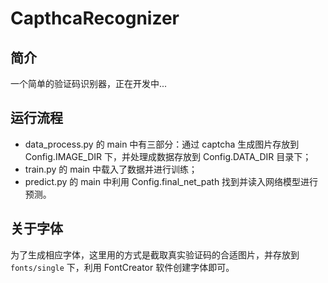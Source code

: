 # CapthcaRecognizer

## 简介

一个简单的验证码识别器，正在开发中...

## 运行流程

* data_process.py 的 main 中有三部分：通过 captcha 生成图片存放到 Config.IMAGE_DIR 下，并处理成数据存放到 Config.DATA_DIR 目录下；
* train.py 的 main 中载入了数据并进行训练；
* predict.py 的 main 中利用 Config.final_net_path 找到并读入网络模型进行预测。

## 关于字体

为了生成相应字体，这里用的方式是截取真实验证码的合适图片，并存放到 `fonts/single` 下，利用 FontCreator 软件创建字体即可。